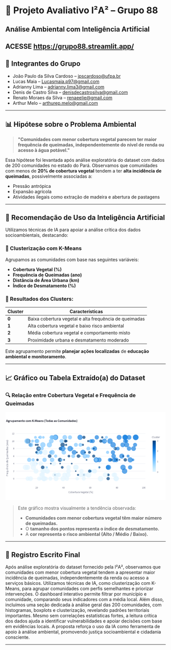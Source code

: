 # 🌱 Projeto Avaliativo I²A² – Grupo 88
## Análise Ambiental com Inteligência Artificial

ACESSE https://grupo88.streamlit.app/
---

## 👥 Integrantes do Grupo
- João Paulo da Silva Cardoso – jpscardoso@ufpa.br
- Lucas Maia – Lucasmaia.p97@gmail.com
- Adrianny Lima – adrianny.lima3@gmail.com
- Denis de Castro Silva – denisdecastrosilva@gmail.com
- Renato Moraes da Silva – renaeelie@gmail.com
- Arthur Melo – arthurep.melo@gmail.com
---

## 📊 Hipótese sobre o Problema Ambiental
> **"Comunidades com menor cobertura vegetal parecem ter maior frequência de queimadas, independentemente do nível de renda ou acesso à água potável."**

Essa hipótese foi levantada após análise exploratória do dataset com dados de 200 comunidades no estado do Pará. Observamos que comunidades com menos de **20% de cobertura vegetal** tendem a ter **alta incidência de queimadas**, possivelmente associadas a:

- Pressão antrópica  
- Expansão agrícola  
- Atividades ilegais como extração de madeira e abertura de pastagens  

---

## 🤖 Recomendação de Uso da Inteligência Artificial
Utilizamos técnicas de IA para apoiar a análise crítica dos dados socioambientais, destacando:

### 🔹 Clusterização com K-Means
Agrupamos as comunidades com base nas seguintes variáveis:

- **Cobertura Vegetal (%)**  
- **Frequência de Queimadas (ano)**  
- **Distância de Área Urbana (km)**  
- **Índice de Desmatamento (%)**  

### 🔸 Resultados dos Clusters:

| **Cluster** | **Características**                                         |
|--------------|-------------------------------------------------------------|
| **0**        | Baixa cobertura vegetal e alta frequência de queimadas     |
| **1**        | Alta cobertura vegetal e baixo risco ambiental             |
| **2**        | Média cobertura vegetal e comportamento misto              |
| **3**        | Proximidade urbana e desmatamento moderado                 |

Este agrupamento permite **planejar ações localizadas** de **educação ambiental e monitoramento**.

---

## 📈 Gráfico ou Tabela Extraído(a) do Dataset
### 🔍 Relação entre **Cobertura Vegetal** e **Frequência de Queimadas**

![Gráfico de Cobertura Vegetal e Queimadas](grafico.png)


> Este gráfico mostra visualmente a tendência observada:
> - **Comunidades com menor cobertura vegetal têm maior número de queimadas.**  
> - O **tamanho dos pontos representa o índice de desmatamento.**  
> - A **cor representa o risco ambiental (Alto / Médio / Baixo).**

---

## 🧠 Registro Escrito Final
Após análise exploratória do dataset fornecido pela I²A², observamos que comunidades com menor cobertura vegetal tendem a apresentar maior incidência de queimadas, independentemente da renda ou acesso a serviços básicos. Utilizamos técnicas de IA, como clusterização com K-Means, para agrupar comunidades com perfis semelhantes e priorizar intervenções. O dashboard interativo permite filtrar por município e comunidade, comparando seus indicadores com a média local. Além disso, incluímos uma seção dedicada à análise geral das 200 comunidades, com histogramas, boxplots e clusterização, revelando padrões territoriais importantes. Mesmo sem correlações estatísticas fortes, a leitura crítica dos dados ajuda a identificar vulnerabilidades e apoiar decisões com base em evidências locais. A proposta reforça o uso da IA como ferramenta de apoio à análise ambiental, promovendo justiça socioambiental e cidadania consciente.

---
